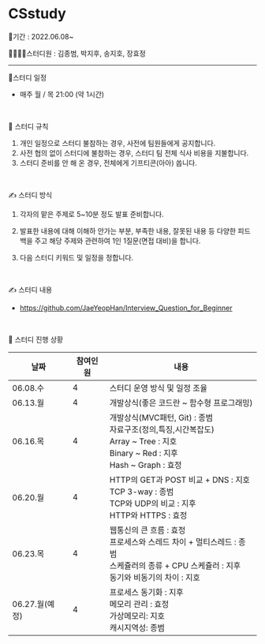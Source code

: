 # CSstudy

📆기간 : 2022.06.08~

👨‍👩‍👦‍👦스터디원 : 김종범, 박지후, 송지호, 장효정

<hr>

📌스터디 일정 

- 매주 월 / 목  21:00 (약 1시간)

<BR>

🙏 스터디 규칙

1. 개인 일정으로 스터디 불참하는 경우, 사전에 팀원들에게 공지합니다.
2. 사전 협의 없이 스터디에 불참하는 경우, 스터디 팀 전체 식사 비용을 지불합니다. 
3. 스터디 준비를 안 해 온 경우, 전체에게 기프티콘(아아) 쏩니다.

<BR>

✍ 스터디 방식

1. 각자의 맡은 주제로 5~10분 정도 발표 준비합니다.

2. 발표한 내용에 대해 이해하 안가는 부분, 부족한 내용, 잘못된 내용 등 다양한 피드백을 주고 
   해당 주제와 관련하여 1인 1질문(면접 대비)을 합니다.
3. 다음 스터디 키워드 및 일정을 정합니다.

<BR>

✍ 스터디 내용

- https://github.com/JaeYeopHan/Interview_Question_for_Beginner



<BR>

📍 스터디 진행 상황

| 날짜           | 참여인원 | 내용                                                         |
| -------------- | -------- | ------------------------------------------------------------ |
| 06.08.수       | 4        | 스터디 운영 방식 및 일정 조율                                |
| 06.13.월       | 4        | 개발상식(좋은 코드란 ~ 함수형 프로그래밍)                    |
| 06.16.목       | 4        | 개발상식(MVC패턴, Git) : 종범<br />자료구조(정의,특징,시간복잡도)<br />Array ~ Tree : 지호<br />Binary ~ Red : 지후<br />Hash ~ Graph : 효정 |
| 06.20.월       | 4        | HTTP의 GET과 POST 비교 + DNS : 지호<br />TCP 3-way : 종범<br />TCP와 UDP의 비교 : 지후<br />HTTP와 HTTPS : 효정 |
| 06.23.목       | 4        | 웹통신의 큰 흐름 : 효정<br />프로세스와 스레드 차이 + 멀티스레드 : 종범<br />스케쥴러의 종류 + CPU 스케쥴러 : 지후<br />동기와 비동기의 차이 : 지호 |
| 06.27.월(예정) | 4        | 프로세스 동기화 : 지후<br />메모리 관리 : 효정<br />가상메모리: 지호<br />캐시지역성: 종범 |

